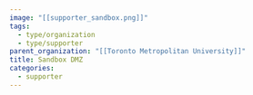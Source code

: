 ```yaml
---
image: "[[supporter_sandbox.png]]"
tags:
  - type/organization
  - type/supporter
parent_organization: "[[Toronto Metropolitan University]]"
title: Sandbox DMZ
categories:
  - supporter
---
```

